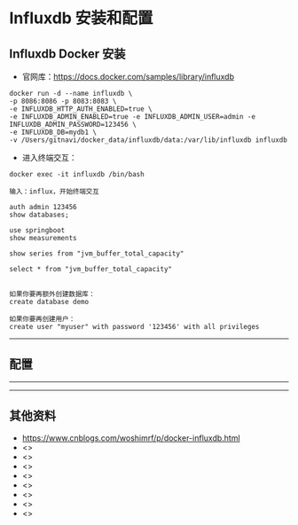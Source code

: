 # Influxdb 安装和配置



## Influxdb Docker 安装

- 官网库：<https://docs.docker.com/samples/library/influxdb>


```
docker run -d --name influxdb \
-p 8086:8086 -p 8083:8083 \
-e INFLUXDB_HTTP_AUTH_ENABLED=true \
-e INFLUXDB_ADMIN_ENABLED=true -e INFLUXDB_ADMIN_USER=admin -e INFLUXDB_ADMIN_PASSWORD=123456 \
-e INFLUXDB_DB=mydb1 \
-v /Users/gitnavi/docker_data/influxdb/data:/var/lib/influxdb influxdb
```


- 进入终端交互：

```
docker exec -it influxdb /bin/bash

输入：influx，开始终端交互

auth admin 123456
show databases;

use springboot
show measurements

show series from "jvm_buffer_total_capacity"

select * from "jvm_buffer_total_capacity"


如果你要再额外创建数据库：
create database demo

如果你要再创建用户：
create user "myuser" with password '123456' with all privileges
```


----------------------------------------------------------------------------------------------

## 配置



----------------------------------------------------------------------------------------------



----------------------------------------------------------------------------------------------


## 其他资料

- <https://www.cnblogs.com/woshimrf/p/docker-influxdb.html>
- <>
- <>
- <>
- <>
- <>
- <>
- <>
- <>

